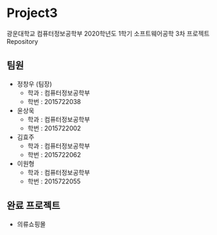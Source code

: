 # Project3
광운대학교 컴퓨터정보공학부 2020학년도 1학기 소프트웨어공학 3차 프로젝트 Repository

## 팀원
- 정창우 (팀장)
    - 학과 : 컴퓨터정보공학부
    - 학번 : 2015722038
- 윤상욱
    - 학과 : 컴퓨터정보공학부
    - 학번 : 2015722002 
- 김효주
    - 학과 : 컴퓨터정보공학부
    - 학번 : 2015722062
- 이원형
    - 학과 : 컴퓨터정보공학부
    - 학번 : 2015722055

## 완료 프로젝트
- 의류쇼핑몰 
